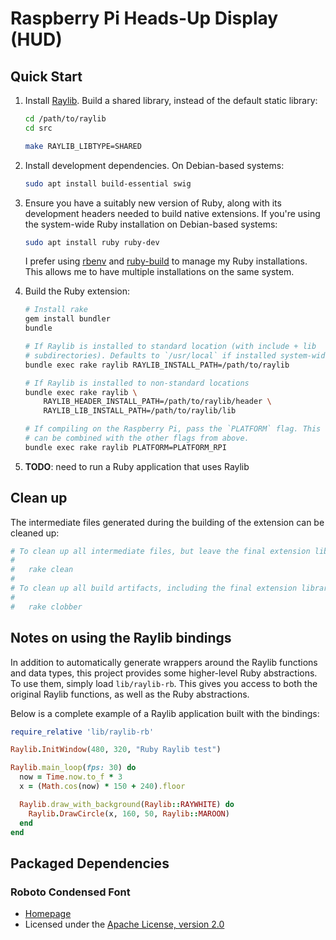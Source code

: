 Raspberry Pi Heads-Up Display (HUD)
===================================

Quick Start
-----------

1. Install [Raylib](https://www.raylib.com/). Build a shared library, instead of the default static library:

    ```sh
    cd /path/to/raylib
    cd src

    make RAYLIB_LIBTYPE=SHARED
    ```

1. Install development dependencies. On Debian-based systems:

    ```sh
    sudo apt install build-essential swig
    ```

1. Ensure you have a suitably new version of Ruby, along with its development headers needed to build native extensions. If you're using the system-wide Ruby installation on Debian-based systems:

    ```sh
    sudo apt install ruby ruby-dev
    ```

    I prefer using [rbenv](https://github.com/rbenv/rbenv) and [ruby-build](https://github.com/rbenv/ruby-build) to manage my Ruby installations. This allows me to have multiple installations on the same system.

1. Build the Ruby extension:

    ```sh
    # Install rake
    gem install bundler
    bundle

    # If Raylib is installed to standard location (with include + lib
    # subdirectories). Defaults to `/usr/local` if installed system-wide.
    bundle exec rake raylib RAYLIB_INSTALL_PATH=/path/to/raylib

    # If Raylib is installed to non-standard locations
    bundle exec rake raylib \
        RAYLIB_HEADER_INSTALL_PATH=/path/to/raylib/header \
        RAYLIB_LIB_INSTALL_PATH=/path/to/raylib/lib

    # If compiling on the Raspberry Pi, pass the `PLATFORM` flag. This flag
    # can be combined with the other flags from above.
    bundle exec rake raylib PLATFORM=PLATFORM_RPI
    ```

1. **TODO**: need to run a Ruby application that uses Raylib

Clean up
--------

The intermediate files generated during the building of the extension can be cleaned up:

```sh
# To clean up all intermediate files, but leave the final extension library:
#
#   rake clean
#
# To clean up all build artifacts, including the final extension library:
#
#   rake clobber
```

Notes on using the Raylib bindings
----------------------------------

In addition to automatically generate wrappers around the Raylib functions and data types, this project provides some higher-level Ruby abstractions. To use them, simply load `lib/raylib-rb`. This gives you access to both the original Raylib functions, as well as the Ruby abstractions.

Below is a complete example of a Raylib application built with the bindings:

```rb
require_relative 'lib/raylib-rb'

Raylib.InitWindow(480, 320, "Ruby Raylib test")

Raylib.main_loop(fps: 30) do
  now = Time.now.to_f * 3
  x = (Math.cos(now) * 150 + 240).floor

  Raylib.draw_with_background(Raylib::RAYWHITE) do
    Raylib.DrawCircle(x, 160, 50, Raylib::MAROON)
  end
end
```

Packaged Dependencies
---------------------

### Roboto Condensed Font

- [Homepage](https://fonts.google.com/specimen/Roboto+Condensed?selection.family=Roboto+Condensed)
- Licensed under the [Apache License, version 2.0](http://www.apache.org/licenses/LICENSE-2.0)
